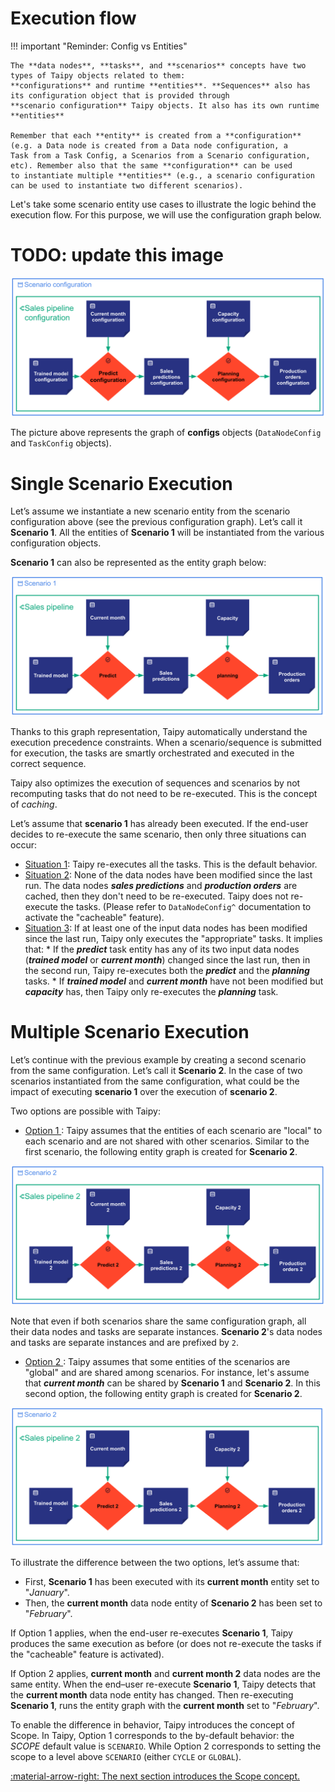 # Execution flow

!!! important "Reminder: Config vs Entities"

    The **data nodes**, **tasks**, and **scenarios** concepts have two types of Taipy objects related to them:
    **configurations** and runtime **entities**. **Sequences** also has its configuration object that is provided through
    **scenario configuration** Taipy objects. It also has its own runtime **entities**

    Remember that each **entity** is created from a **configuration** (e.g. a Data node is created from a Data node configuration, a
    Task from a Task Config, a Scenarios from a Scenario configuration, etc). Remember also that the same **configuration** can be used
    to instantiate multiple **entities** (e.g., a scenario configuration can be used to instantiate two different scenarios).

Let's take some scenario entity use cases to illustrate the logic behind the execution flow. For this purpose,
we will use the configuration graph below.
# TODO: update this image

![Configuration Graph ](../pic/execution_flow_configs.svg)

The picture above represents the graph of **configs** objects (`DataNodeConfig` and `TaskConfig` objects).

# Single Scenario Execution

Let’s assume we instantiate a new scenario entity from the scenario configuration above (see the previous configuration
graph). Let’s call it **Scenario 1**. All the entities of **Scenario 1** will be instantiated from the various
configuration objects.

**Scenario 1** can also be represented as the entity graph below:

![Scenario 1 Graph ](../pic/execution_flow_entities.svg)

Thanks to this graph representation, Taipy automatically understand the execution precedence constraints. When a
scenario/sequence is submitted for execution, the tasks are smartly orchestrated and executed in the correct sequence.

Taipy also optimizes the execution of sequences and scenarios by not recomputing tasks that do not need to be
re-executed. This is the concept of _caching_.

Let’s assume that **scenario 1** has already been executed. If the end-user decides to re-execute the same scenario,
then only three situations can occur:

- <u>Situation 1</u>: Taipy re-executes all the tasks. This is the default behavior.
- <u>Situation 2</u>: None of the data nodes have been modified since the last run. The data nodes _**sales
  predictions**_ and _**production orders**_ are cached, then they don't need to be re-executed. Taipy does not
  re-execute the tasks. (Please refer to `DataNodeConfig^` documentation to activate the "cacheable" feature).
- <u>Situation 3</u>: If at least one of the input data nodes has been modified since the last run, Taipy only
  executes the "appropriate" tasks. It implies that:
      * If the _**predict**_ task entity has any of its two input data nodes (_**trained model**_ or _**current
        month**_) changed since the last run, then in the second run, Taipy re-executes both the _**predict**_
        and the _**planning**_ tasks.
      * If _**trained model**_ and _**current month**_ have not been modified but _**capacity**_ has, then Taipy
        only re-executes the _**planning**_ task.

# Multiple Scenario Execution

Let’s continue with the previous example by creating a second scenario from the same configuration. Let’s call it
**Scenario 2**. In the case of two scenarios instantiated from the same configuration, what could be the impact
of executing **scenario 1** over the execution of **scenario 2**.

Two options are possible with Taipy:

- <u> Option 1 </u>:
Taipy assumes that the entities of each scenario are "local" to each scenario and are not shared with other scenarios.
Similar to the first scenario, the following entity graph is created for **Scenario 2**.

![Scenario 2 Graph option 1](../pic/execution_flow_entities_2.svg)

Note that even if both scenarios share the same configuration graph, all their data nodes and tasks are separate
instances. **Scenario 2**'s data nodes and tasks are separate instances and are prefixed by `2`.

- <u> Option 2 </u>:
Taipy assumes that some entities of the scenarios are "global" and are shared among scenarios. For instance, let's
assume that _**current month**_ can be shared by **Scenario 1** and **Scenario 2**. In this second option, the
following entity graph is created for **Scenario 2**.

![Scenario 2 Graph option 2 ](../pic/execution_flow_entities_2_global_month.svg)

To illustrate the difference between the two options, let’s assume that:

- First, **Scenario 1** has been executed with its **current month** entity set to "_January_".
- Then, the **current month** data node entity of **Scenario 2** has been set to "_February_".

If Option 1 applies, when the end-user re-executes **Scenario 1**, Taipy produces the same execution
as before (or does not re-execute the tasks if the "cacheable" feature is activated).

If Option 2 applies, **current month** and **current month 2** data nodes are the same entity. When the end–user
re-execute **Scenario 1**, Taipy detects that the **current month** data node entity has changed. Then re-executing
**Scenario 1**, runs the entity graph with the **current month** set to "_February_".

To enable the difference in behavior, Taipy introduces the concept of Scope. In Taipy, Option 1 corresponds to the
by-default behavior: the _SCOPE_ default value is `SCENARIO`. While Option 2 corresponds to setting the
scope to a level above `SCENARIO` (either `CYCLE` or `GLOBAL`).

[:material-arrow-right: The next section introduces the Scope concept.](scope.md)
